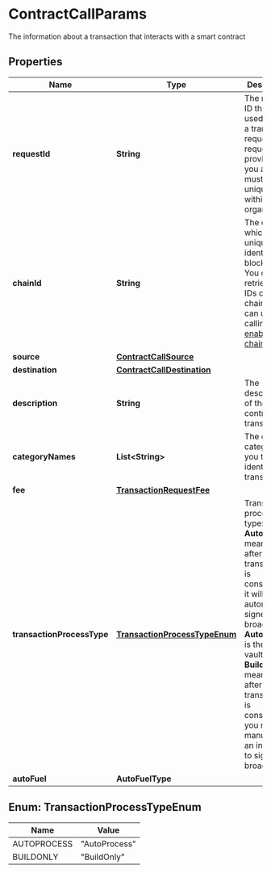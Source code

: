 

# ContractCallParams

The information about a transaction that interacts with a smart contract

## Properties

| Name | Type | Description | Notes |
|------------ | ------------- | ------------- | -------------|
|**requestId** | **String** | The request ID that is used to track a transaction request. The request ID is provided by you and must be unique within your organization. |  |
|**chainId** | **String** | The chain ID, which is the unique identifier of a blockchain. You can retrieve the IDs of all the chains you can use by calling [List enabled chains](https://www.cobo.com/developers/v2/api-references/wallets/list-enabled-chains). |  |
|**source** | [**ContractCallSource**](ContractCallSource.md) |  |  |
|**destination** | [**ContractCallDestination**](ContractCallDestination.md) |  |  |
|**description** | **String** | The description of the contract call transaction. |  [optional] |
|**categoryNames** | **List&lt;String&gt;** | The custom category for you to identify your transactions. |  [optional] |
|**fee** | [**TransactionRequestFee**](TransactionRequestFee.md) |  |  [optional] |
|**transactionProcessType** | [**TransactionProcessTypeEnum**](#TransactionProcessTypeEnum) | Transaction processing type: **AutoProcess** means that after the transaction is constructed, it will be automatically signed and broadcasted. **AutoProcess** is the default vault. **BuildOnly** means that after the transaction is constructed, you need to manually call an interface to sign and broadcast it.  |  [optional] |
|**autoFuel** | **AutoFuelType** |  |  [optional] |



## Enum: TransactionProcessTypeEnum

| Name | Value |
|---- | -----|
| AUTOPROCESS | &quot;AutoProcess&quot; |
| BUILDONLY | &quot;BuildOnly&quot; |



